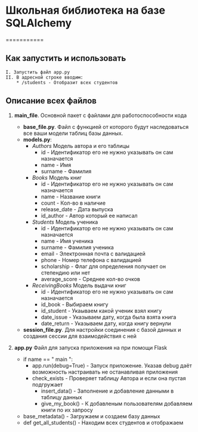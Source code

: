 # Школьная библиотека на базе SQLAlchemy
===========
## Как запустить и использовать
    I. Запустить файл app.py
    II. В адресной строке вводим:
        * /students - Отобразит всех студентов
## Описание всех файлов
1. **main_file**. Основной пакет с файлами для работоспособности кода
   * **base_file.py**. Файл с функцией от которого будут наследоваться все ваши модели таблиц базы данных.
   * **models.py**:
     - *Authors* Модель автора и его таблицы
         + id - Идентификатор его не нужно указывать он сам назначается
         + name - Имя 
         + surname - Фамилия
     - *Books* Модель книг
         + id - Идентификатор его не нужно указывать он сам назначается
         + name - Название книги
         + count - Кол-во в наличие
         + release_date - Дата выпуска
         + id_author - Автор который ее написал
     - *Students* Модель ученика
         + id - Идентификатор его не нужно указывать он сам назначается
         + name - Имя ученика
         + surname - Фамилия ученика
         + email - Электронная почта с валидацией
         + phone - Номер телефона с валидацией
         + scholarship - Флаг для определения получает он степендию или нет
         + average_score - Среднее кол-во очков
     - *ReceivingBooks* Модель выдачи книг
         + id - Идентификатор его не нужно указывать он сам назначается
         + id_book - Выбираем книгу
         + id_student - Укаываем какой ученик взял книгу
         + date_issue - Указываем дату, когда была взята книга
         + date_return - Указываем дату, когда книгу вернули
   * **session_file.py**. Для настройки соединения с базой данных и создания сессии для взаимодействия с ней

2. **app.py** Файл для запуска приложения на при помощи Flask
    * if name == " main ":
        - app.run(debug=True) - Запуск приложение. Указав debug даёт возможность настраивать не останавливая приложения
        - check_exists - Проверяет таблицу Автора и если она пустая подгружает
            + insert_data() - Заполнение и добавление данными в таблицу данных
            + give_my_book() - К добавленым пользователям добавляем книги по их запросу
    * base_metadata() - Загружаем и создаем базу данных
    * def get_all_students() - Находим всех студентов и отображаем